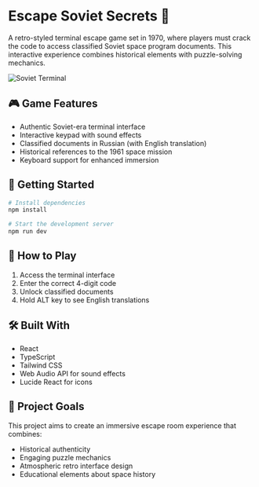 # Escape Soviet Secrets 🔐

A retro-styled terminal escape game set in 1970, where players must crack the code to access classified Soviet space program documents. This interactive experience combines historical elements with puzzle-solving mechanics.

![Soviet Terminal](https://i.imgur.com/VQgGGE5.png)

## 🎮 Game Features

- Authentic Soviet-era terminal interface
- Interactive keypad with sound effects
- Classified documents in Russian (with English translation)
- Historical references to the 1961 space mission
- Keyboard support for enhanced immersion

## 🚀 Getting Started

```bash
# Install dependencies
npm install

# Start the development server
npm run dev
```

## 🔑 How to Play

1. Access the terminal interface
2. Enter the correct 4-digit code
3. Unlock classified documents
4. Hold ALT key to see English translations

## 🛠 Built With

- React
- TypeScript
- Tailwind CSS
- Web Audio API for sound effects
- Lucide React for icons

## 🎯 Project Goals

This project aims to create an immersive escape room experience that combines:
- Historical authenticity
- Engaging puzzle mechanics
- Atmospheric retro interface design
- Educational elements about space history

